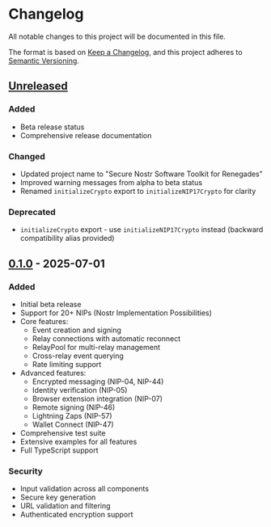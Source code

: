 # Changelog

All notable changes to this project will be documented in this file.

The format is based on [Keep a Changelog](https://keepachangelog.com/en/1.0.0/),
and this project adheres to [Semantic Versioning](https://semver.org/spec/v2.0.0.html).

## [Unreleased]

### Added
- Beta release status
- Comprehensive release documentation

### Changed
- Updated project name to "Secure Nostr Software Toolkit for Renegades"
- Improved warning messages from alpha to beta status
- Renamed `initializeCrypto` export to `initializeNIP17Crypto` for clarity

### Deprecated
- `initializeCrypto` export - use `initializeNIP17Crypto` instead (backward compatibility alias provided)

## [0.1.0] - 2025-07-01

### Added
- Initial beta release
- Support for 20+ NIPs (Nostr Implementation Possibilities)
- Core features:
  - Event creation and signing
  - Relay connections with automatic reconnect
  - RelayPool for multi-relay management
  - Cross-relay event querying
  - Rate limiting support
- Advanced features:
  - Encrypted messaging (NIP-04, NIP-44)
  - Identity verification (NIP-05)
  - Browser extension integration (NIP-07)
  - Remote signing (NIP-46)
  - Lightning Zaps (NIP-57)
  - Wallet Connect (NIP-47)
- Comprehensive test suite
- Extensive examples for all features
- Full TypeScript support

### Security
- Input validation across all components
- Secure key generation
- URL validation and filtering
- Authenticated encryption support

[Unreleased]: https://github.com/AustinKelsay/snstr/compare/v0.1.0...HEAD
[0.1.0]: https://github.com/AustinKelsay/snstr/releases/tag/v0.1.0